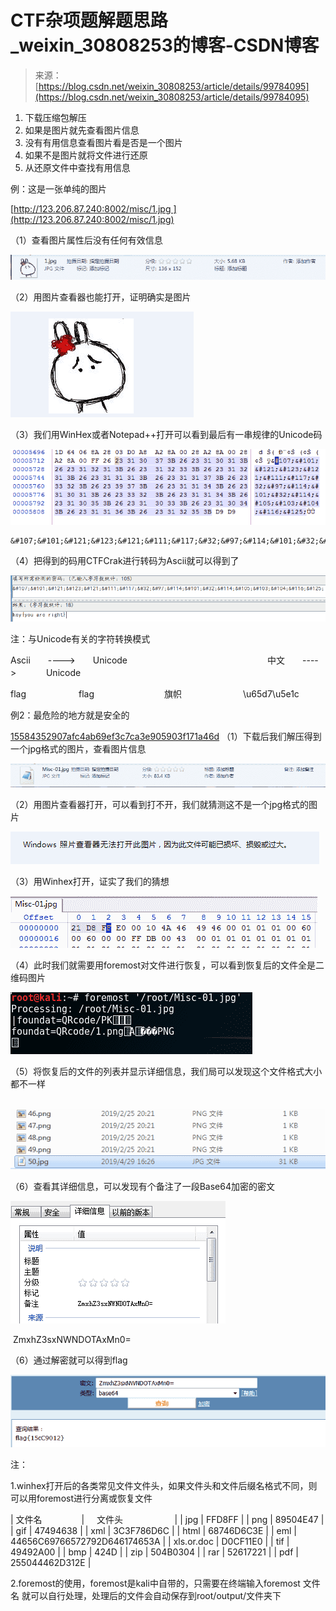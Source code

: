 <!--yml
category: 未分类
date: 2022-04-26 14:31:33
-->

# CTF杂项题解题思路_weixin_30808253的博客-CSDN博客

> 来源：[https://blog.csdn.net/weixin_30808253/article/details/99784095](https://blog.csdn.net/weixin_30808253/article/details/99784095)

1.  下载压缩包解压
2.  如果是图片就先查看图片信息
3.  没有有用信息查看图片看是否是一个图片
4.  如果不是图片就将文件进行还原
5.  从还原文件中查找有用信息

例：这是一张单纯的图片

[http://123.206.87.240:8002/misc/1.jpg ](http://123.206.87.240:8002/misc/1.jpg)

（1）查看图片属性后没有任何有效信息

![](img/755feb30114400f7e087224c37b18a3b.png)

（2）用图片查看器也能打开，证明确实是图片

![](img/ade66ee4a68981b0de6e7ece4d1d0492.png)

（3）我们用WinHex或者Notepad++打开可以看到最后有一串规律的Unicode码

![](img/0a17ff91434bf23eaeab55a3b9b88175.png)

```
&#107;&#101;&#121;&#123;&#121;&#111;&#117;&#32;&#97;&#114;&#101;&#32;&#114;&#105;&#103;&#104;&#116;&#125;
```

（4）把得到的码用CTFCrak进行转码为Ascii就可以得到了

![](img/616020f1f0b6e239e12d009b1fb264af.png)

注：与Unicode有关的字符转换模式

Ascii　　---->　　Unicode　　　　　　　　　　　　　　　　中文　　---->　     　Unicode　　

flag　　　　　　&#102;&#108;&#97;&#103;　　　　　　　　旗帜　　　　　　　\u65d7\u5e1c

例2：最危险的地方就是安全的

[15584352907afc4ab69ef3c7ca3e905903f171a46d](https://www.zhaoj.in/wp-content/uploads/2019/05/15584352907afc4ab69ef3c7ca3e905903f171a46d.zip) [](https://ctf.bugku.com/files/f8da9b5979e89e91d083c7accdea4427/2.rar "隐写") （1）下载后我们解压得到一个jpg格式的图片，查看图片信息

![](img/c9fe5c2c9c22189c8a72d0aa87e89a45.png)

（2）用图片查看器打开，可以看到打不开，我们就猜测这不是一个jpg格式的图片

![](img/793e0e43ffb613c5883bea0fa5322936.png)

（3）用Winhex打开，证实了我们的猜想

![](img/a2f8b7aeb90c49086bcc5bfcd64d9b22.png)

（4）此时我们就需要用foremost对文件进行恢复，可以看到恢复后的文件全是二维码图片

![](img/0e967ea80601babd9676f04acfe19039.png)

（5）将恢复后的文件的列表并显示详细信息，我们局可以发现这个文件格式大小都不一样

 ![](img/76944e6aaae22821080e7265b61b8983.png)

（6）查看其详细信息，可以发现有个备注了一段Base64加密的密文

![](img/8a0da705bfdd5fdef44c74de8524d454.png)

 ZmxhZ3sxNWNDOTAxMn0= 

（6）通过解密就可以得到flag

![](img/30e10efcd435320a008db7a5b05eb431.png)

注：

1.winhex打开后的各类常见文件文件头，如果文件头和文件后缀名格式不同，则可以用foremost进行分离或恢复文件

| 文件名                |     文件头                     |
| jpg | FFD8FF |
| png | 89504E47 |
| gif | 47494638 |
| xml | 3C3F786D6C |
| html | 68746D6C3E |
| eml | 44656C69766572792D646174653A |
| xls.or.doc | D0CF11E0 |
| tif | 49492A00 |
| bmp | 424D |
| zip | 504B0304 |
| rar | 52617221 |
| pdf | 255044462D312E |

2.foremost的使用，foremost是kali中自带的，只需要在终端输入foremost 文件名 就可以自行处理，处理后的文件会自动保存到root/output/文件夹下